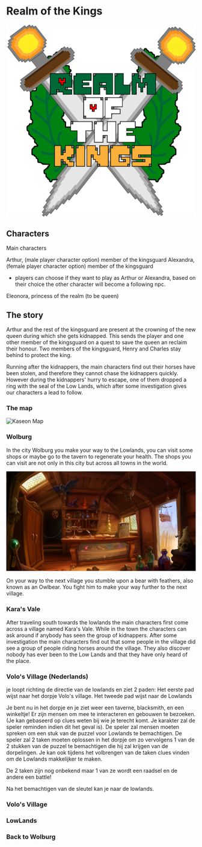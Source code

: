 # Realm of the Kings 
![ROTK LOGO](../assets/ROTK-new.png)

## Characters
Main characters

Arthur, (male player character option) member of the kingsguard
Alexandra, (female player character option) member of the kingsguard
- players can choose if they want to play as Arthur or Alexandra, based on their choice the other character will become a following npc. 

Eleonora, princess of the realm (to be queen) 

## The story 
Arthur and the rest of the kingsguard are present at the crowning of the new queen during which she gets kidnapped. This sends the player and one other member of the kingsguard on a quest to save the queen an reclaim their honour. Two members of the kingsguard, Henry and Charles stay behind to protect the king. 

Running after the kidnappers, the main characters find out their horses have been stolen, and therefore they cannot chase the kidnappers quickly. However during the kidnappers' hurry to escape, one of them dropped a ring with the seal of the Low Lands, which after some investigation gives our characters a lead to follow.


### The map
![Kaseon Map](../assets/Kaseon.jpg)

### Wolburg
In the city Wolburg you make your way to the Lowlands, you can visit some shops or maybe go to the tavern to regenerate your health. The shops you can visit are not only in this city but across all towns in the world.

![Shop Wireframe](../assets/Magic-item-shop.png)


On your way to the next village you stumble upon a bear with feathers, also known as an Owlbear. You fight him to make your way further to the next village.


### Kara's Vale
After traveling south towards the lowlands the main characters first come across a village named Kara's Vale. While in the town the characters can ask around if anybody has seen the group of kidnappers. After some investigation the main characters find out that some people in the village did see a group of people riding horses around the village. They also discover nobody has ever been to the Low Lands and that they have only heard of the place.


### Volo's Village (Nederlands)
je loopt richting de directie van de lowlands en ziet 2 paden:
Het eerste pad wijst naar het dorpje Volo's village.
Het tweede pad wijst naar de Lowlands

Je bent nu in het dorpje en je ziet weer een taverne, blacksmith, en een winkeltje!
Er zijn mensen om mee te interacteren en gebouwen te bezoeken. (Je kan gebaseerd op clues weten bij wie je terecht komt. Je karakter zal de speler reminden indien dit het geval is). De speler zal mensen moeten spreken om een stuk van de puzzel voor Lowlands te bemachtigen. De speler zal 2 taken moeten oplossen in het dorpje om zo vervolgens 1 van de 2 stukken van  de puzzel te bemachtigen die hij zal krijgen van de dorpelingen. Je kan ook tijdens het volbrengen van de taken clues vinden om de Lowlands makkelijker te maken.

De 2 taken zijn nog onbekend maar 1 van ze wordt een raadsel en de andere een battle!

Na het bemachtigen van de sleutel kan je naar de lowlands.


### Volo's Village


### LowLands


### Back to Wolburg
